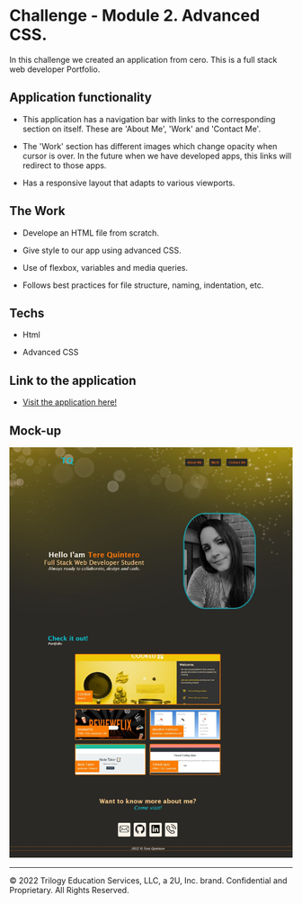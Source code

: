 # Challenge - Module 2. Advanced CSS.

In this challenge we created an application from cero. This is a full stack web developer Portfolio.

## Application functionality

* This application has a navigation bar with links to the corresponding section on itself. These are 'About Me', 'Work' and 'Contact Me'.

* The 'Work' section has different images which change opacity when cursor is over. In the future when we have developed apps, this links will redirect to those apps.

* Has a responsive layout that adapts to various viewports.

## The Work

* Develope an HTML file from scratch.

* Give style to our app using advanced CSS.

* Use of flexbox, variables and media queries.

* Follows best practices for file structure, naming, indentation, etc.

## Techs

* Html

* Advanced CSS

## Link to the application

* [Visit the application here!](https://qgtere.github.io/Challenge2-Portfolio/)

## Mock-up

 ![This is how it looks](assets/images/mock_up.png)


---

© 2022 Trilogy Education Services, LLC, a 2U, Inc. brand. Confidential and Proprietary. All Rights Reserved.

